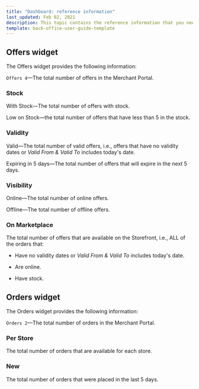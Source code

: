 ```yaml
---
title: "Dashboard: reference information"
last_updated: Feb 02, 2021
description: This topic contains the reference information that you need to know when working in the Dashboard section in the Merchant Portal.
template: back-office-user-guide-template
---
```


## Offers widget

The Offers widget provides the following information:

`Offers 4`—The total number of offers in the Merchant Portal.

### Stock

With Stock—The total number of offers with stock.

Low on Stock—the total number of offers that have less than 5 in the stock.

### Validity

Valid—The total number of valid offers, i.e., offers that have no validity dates or *Valid From & Valid To* includes today's date.

Expiring in 5 days—The total number of offers that will expire in the next 5 days.

### Visibility

Online—The total number of online offers.

Offline—The total number of offline offers.

### On Marketplace

The total number of offers that are available on the Storefront, i.e., ALL of the orders that:

* Have no validity dates or *Valid From & Valid To* includes today's date.

* Are online.

* Have stock.

## Orders widget

The Orders widget provides the following information:

`Orders 2`—The total number of orders in the Merchant Portal.

### Per Store

The total number of orders that are available for each store.

### New
The total number of orders that were placed in the last 5 days.
